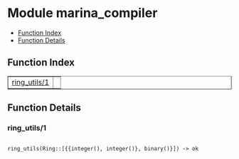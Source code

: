 

# Module marina_compiler #
* [Function Index](#index)
* [Function Details](#functions)

<a name="index"></a>

## Function Index ##


<table width="100%" border="1" cellspacing="0" cellpadding="2" summary="function index"><tr><td valign="top"><a href="#ring_utils-1">ring_utils/1</a></td><td></td></tr></table>


<a name="functions"></a>

## Function Details ##

<a name="ring_utils-1"></a>

### ring_utils/1 ###

<pre><code>
ring_utils(Ring::[{{integer(), integer()}, binary()}]) -&gt; ok
</code></pre>
<br />

